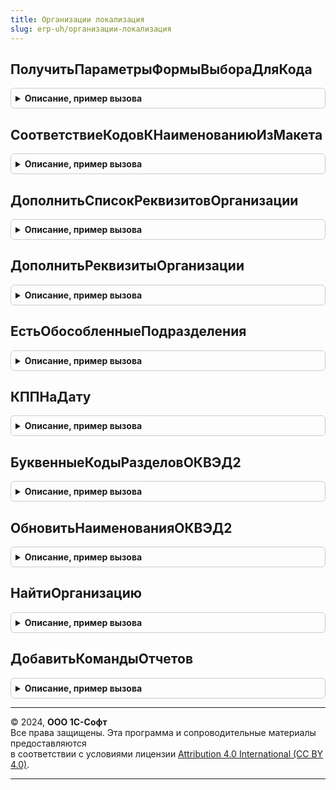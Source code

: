 ```yaml
---
title: Организации локализация
slug: erp-uh/организации-локализация
---
```



## ПолучитьПараметрыФормыВыбораДляКода
<details style="margin: 1em 0; padding: 0.5em; border: 1px solid #ccc; border-radius: 6px;">

<summary style="font-weight: bold; cursor: pointer;">Описание, пример вызова</summary>

```bsl

// Возвращает таблицу классификатора из макета с предопределенными элементами. Применяется для классификаторов (ОКВЭД,
// ОКОПФ и т.д.) Макеты хранятся в макетах данного справочника (см. общую форму "ФормаВыбораКода").
//	Параметры:
//		НазваниеМакета - Строка - имя макета, хранящего данные с предопределенными элементами классификатора.
//		ТекущийПериод - Дата - в данном методе не используется, однако может быть обязательной в случае обращения к другим классификаторам из общей формы.
//	Возвращаемое значение:
//		Структура - структура параметров со следующими свойствами:
//			* СписокКодов - ТаблицаЗначений - таблица классификатора с колонками:
//				** Код - Строка - строковое представление кода элемента классификатора.
//				** Наименование - Строка - наименование элемента классификатора.
//
Функция ПолучитьПараметрыФормыВыбораДляКода(НазваниеМакета, ТекущийПериод) Экспорт
```

Пример вызова
```bsl
Результат = ОрганизацииЛокализация.ПолучитьПараметрыФормыВыбораДляКода(НазваниеМакета, ТекущийПериод) 
```
</details>

## СоответствиеКодовКНаименованиюИзМакета
<details style="margin: 1em 0; padding: 0.5em; border: 1px solid #ccc; border-radius: 6px;">

<summary style="font-weight: bold; cursor: pointer;">Описание, пример вызова</summary>

```bsl

// Возвращает соответствие кодов к наименованию, указанное в макете. Применяется для классификаторов (ОКВЭД, ОКОПФ и т.д.).
//
//	Параметры:
//		ИмяМакета - Строка - Имя макета, как оно задано в конфигураторе. Если он не будет обнаружен - будет возвращено пустое соответствие.
//		ИмяОбласти - Строка - Имя анализируемой области макета.
//
//	Возвращаемое значение:
//		ФиксированноеСоответствие - Состоит из:
//			* Ключ - Строка -  код, указанный в первой колонке макета;
//			* Значение - Строка - наименование, указанное во второй колонке макета.
//
Функция СоответствиеКодовКНаименованиюИзМакета(ИмяМакета, ИмяОбласти = "Классификатор") Экспорт
```

Пример вызова
```bsl
Результат = ОрганизацииЛокализация.СоответствиеКодовКНаименованиюИзМакета(ИмяМакета, ИмяОбласти);
```
</details>

## ДополнитьСписокРеквизитовОрганизации
<details style="margin: 1em 0; padding: 0.5em; border: 1px solid #ccc; border-radius: 6px;">

<summary style="font-weight: bold; cursor: pointer;">Описание, пример вызова</summary>

```bsl

Процедура ДополнитьСписокРеквизитовОрганизации(Реквизиты) Экспорт
```

Пример вызова
```bsl
ОрганизацииЛокализация.ДополнитьСписокРеквизитовОрганизации(Реквизиты) 
```
</details>

## ДополнитьРеквизитыОрганизации
<details style="margin: 1em 0; padding: 0.5em; border: 1px solid #ccc; border-radius: 6px;">

<summary style="font-weight: bold; cursor: pointer;">Описание, пример вызова</summary>

```bsl

Процедура ДополнитьРеквизитыОрганизации(Организация, СтруктураРеквизитов, ВыборкаПоОрганизации) Экспорт
```

Пример вызова
```bsl
ОрганизацииЛокализация.ДополнитьРеквизитыОрганизации(Организация, СтруктураРеквизитов, ВыборкаПоОрганизации) 
```
</details>

## ЕстьОбособленныеПодразделения
<details style="margin: 1em 0; padding: 0.5em; border: 1px solid #ccc; border-radius: 6px;">

<summary style="font-weight: bold; cursor: pointer;">Описание, пример вызова</summary>

```bsl

// Определяет наличие у организации обособленных подразделений (выделенных на отдельный баланс).
//
// Параметры:
//  Организация - СправочникСсылка.Организации
//
// Возвращаемое значение:
//  Булево - Истина, если в информационной базе ведется учет
//           обособленных подразделений организации, выделенных на отдельный баланс
//
Функция ЕстьОбособленныеПодразделения(Организация) Экспорт
```

Пример вызова
```bsl
Результат = ОрганизацииЛокализация.ЕстьОбособленныеПодразделения(Организация) 
```
</details>

## КППНаДату
<details style="margin: 1em 0; padding: 0.5em; border: 1px solid #ccc; border-radius: 6px;">

<summary style="font-weight: bold; cursor: pointer;">Описание, пример вызова</summary>

```bsl

// Возвращает КПП организации на указанную дату.
//
// Параметры:
//     Организация - СправочникСсылка.Организации - Организация.
//     ДатаСведений - Дата - Дата, на которую нужно получить КПП организации.
//
// Возвращаемое значение:
//     Строка - КПП.
//
Функция КППНаДату(Организация, ДатаСведений) Экспорт
```

Пример вызова
```bsl
Результат = ОрганизацииЛокализация.КППНаДату(Организация, ДатаСведений) 
```
</details>

## БуквенныеКодыРазделовОКВЭД2
<details style="margin: 1em 0; padding: 0.5em; border: 1px solid #ccc; border-radius: 6px;">

<summary style="font-weight: bold; cursor: pointer;">Описание, пример вызова</summary>

```bsl

//++ Локализация

// Возвращает таблицу соответствия числового кода (первых 2 цифр - класса) и буквенного кода раздела ОКВЭД2
//
// Возвращаемое значение:
//   ТаблицаЗначений - Содержит колонки:
//    * Код - Строка - Первые 2 цифры числового кода из классификатора ОКВЭД2 (класс)
//    * Раздел - Строка - Буквенное обозначение раздела, в который входит указанный класс
//
Функция БуквенныеКодыРазделовОКВЭД2() Экспорт
```

Пример вызова
```bsl
Результат = ОрганизацииЛокализация.БуквенныеКодыРазделовОКВЭД2() 
```
</details>

## ОбновитьНаименованияОКВЭД2
<details style="margin: 1em 0; padding: 0.5em; border: 1px solid #ccc; border-radius: 6px;">

<summary style="font-weight: bold; cursor: pointer;">Описание, пример вызова</summary>

```bsl

Процедура ОбновитьНаименованияОКВЭД2() Экспорт
```

Пример вызова
```bsl
ОрганизацииЛокализация.ОбновитьНаименованияОКВЭД2() 
```
</details>

## НайтиОрганизацию
<details style="margin: 1em 0; padding: 0.5em; border: 1px solid #ccc; border-radius: 6px;">

<summary style="font-weight: bold; cursor: pointer;">Описание, пример вызова</summary>

```bsl

// Выполняет поиск организации по ИНН и КПП (если указан).
//
// Параметры:
//   ИНН - Строка - ИНН организации или индивидуального предпринимателя.
//   КПП - Строка - КПП организации.
//   БезОбособленныхПодразделений - Булево - исключает из поиска обособленные подразделения.
//
// Возвращаемое значение:
//   СправочникСсылка.Организации - ссылка на найденную организацию или ПустаяСсылка.
//
Функция НайтиОрганизацию(ИНН, КПП = Неопределено, БезОбособленныхПодразделений = Истина) Экспорт
```

Пример вызова
```bsl
Результат = ОрганизацииЛокализация.НайтиОрганизацию(ИНН, КПП, БезОбособленныхПодразделений);
```
</details>

## ДобавитьКомандыОтчетов
<details style="margin: 1em 0; padding: 0.5em; border: 1px solid #ccc; border-radius: 6px;">

<summary style="font-weight: bold; cursor: pointer;">Описание, пример вызова</summary>

```bsl

// Определяет список команд отчетов.
//
// Параметры:
//   КомандыОтчетов - См. ВариантыОтчетовПереопределяемый.ПередДобавлениемКомандОтчетов.КомандыОтчетов
//   Параметры - См. ВариантыОтчетовПереопределяемый.ПередДобавлениемКомандОтчетов.Параметры
//
Процедура ДобавитьКомандыОтчетов(КомандыОтчетов, Параметры) Экспорт
```

Пример вызова
```bsl
ОрганизацииЛокализация.ДобавитьКомандыОтчетов(КомандыОтчетов, Параметры) 
```
</details>

---

© 2024, **ООО 1С-Софт**  
Все права защищены. Эта программа и сопроводительные материалы предоставляются  
в соответствии с условиями лицензии [Attribution 4.0 International (CC BY 4.0)](https://creativecommons.org/licenses/by/4.0/legalcode).

---

